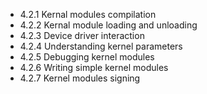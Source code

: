 

- 4.2.1 Kernal modules compilation
- 4.2.2 Kernal module loading and unloading
- 4.2.3 Device driver interaction
- 4.2.4 Understanding kernel parameters
- 4.2.5 Debugging kernel modules
- 4.2.6 Writing simple kernel modules
- 4.2.7 Kernel modules signing